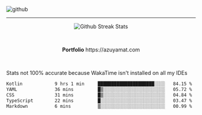 ![github](https://media.discordapp.net/attachments/881363147364118528/1142610121697021952/background.png?width=1000&height=300)<br>
___
<p align="center">
  <img alt="Github Streak Stats" src="https://streak-stats.demolab.com?user=Azuyamat&theme=transparent&hide_border=true"/>
</p><br>
<p align="center">
      <strong>Portfolio</strong> https://azuyamat.com
</p><br>

Stats not 100% accurate because WakaTime isn't installed on all my IDEs
<!--START_SECTION:waka-->

```txt
Kotlin            9 hrs 1 min     █████████████████████░░░░   84.15 %
YAML              36 mins         █▒░░░░░░░░░░░░░░░░░░░░░░░   05.72 %
CSS               31 mins         █▒░░░░░░░░░░░░░░░░░░░░░░░   04.84 %
TypeScript        22 mins         █░░░░░░░░░░░░░░░░░░░░░░░░   03.47 %
Markdown          6 mins          ▒░░░░░░░░░░░░░░░░░░░░░░░░   00.99 %
```

<!--END_SECTION:waka-->

